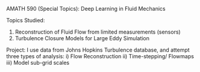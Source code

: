 AMATH 590 (Special Topics): Deep Learning in Fluid Mechanics

Topics Studied:
1. Reconstruction of Fluid Flow from limited measurements (sensors)
2. Turbulence Closure Models for Large Eddy Simulation

Project:
I use data from Johns Hopkins Turbulence database, and attempt three types of analysis:
i) Flow Reconstruction
ii) Time-stepping/ Flowmaps
iii) Model sub-grid scales


